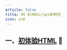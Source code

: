 ```yaml
---
article: false
title: 05 ECMAScript新特性
icon: es6
---
```


## 一、[初体验HTML](/web/html/html01) :clown_face:

